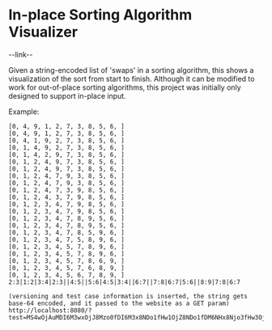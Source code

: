 # In-place Sorting Algorithm Visualizer
--link--

Given a string-encoded list of 'swaps' in a sorting algorithm, this shows a visualization of the sort from start to finish.
Although it can be modified to work for out-of-place sorting algorithms, this project was initially only designed to support in-place input.

Example:
```
[0, 4, 9, 1, 2, 7, 3, 8, 5, 6, ]
[0, 4, 9, 1, 2, 7, 3, 8, 5, 6, ]
[0, 4, 1, 9, 2, 7, 3, 8, 5, 6, ]
[0, 1, 4, 9, 2, 7, 3, 8, 5, 6, ]
[0, 1, 4, 2, 9, 7, 3, 8, 5, 6, ]
[0, 1, 2, 4, 9, 7, 3, 8, 5, 6, ]
[0, 1, 2, 4, 9, 7, 3, 8, 5, 6, ]
[0, 1, 2, 4, 7, 9, 3, 8, 5, 6, ]
[0, 1, 2, 4, 7, 9, 3, 8, 5, 6, ]
[0, 1, 2, 4, 7, 3, 9, 8, 5, 6, ]
[0, 1, 2, 4, 3, 7, 9, 8, 5, 6, ]
[0, 1, 2, 3, 4, 7, 9, 8, 5, 6, ]
[0, 1, 2, 3, 4, 7, 9, 8, 5, 6, ]
[0, 1, 2, 3, 4, 7, 8, 9, 5, 6, ]
[0, 1, 2, 3, 4, 7, 8, 9, 5, 6, ]
[0, 1, 2, 3, 4, 7, 8, 5, 9, 6, ]
[0, 1, 2, 3, 4, 7, 5, 8, 9, 6, ]
[0, 1, 2, 3, 4, 5, 7, 8, 9, 6, ]
[0, 1, 2, 3, 4, 5, 7, 8, 9, 6, ]
[0, 1, 2, 3, 4, 5, 7, 8, 6, 9, ]
[0, 1, 2, 3, 4, 5, 7, 6, 8, 9, ]
[0, 1, 2, 3, 4, 5, 6, 7, 8, 9, ]
2:3|1:2|3:4|2:3||4:5||5:6|4:5|3:4||6:7||7:8|6:7|5:6||8:9|7:8|6:7

(versioning and test case information is inserted, the string gets base-64 encoded, and it passed to the website as a GET param)
http://localhost:8080/?test=MS4wOjAuMDI6M3wxOjJ8Mzo0fDI6M3x8NDo1fHw1OjZ8NDo1fDM6NHx8Njo3fHw3Ojh8Njo3fDU6Nnx8ODo5fDc6OHw2Ojc=
```
